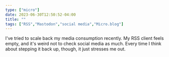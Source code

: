 ```yaml
---
type: ["micro"]
date: 2023-06-30T12:50:52-04:00
title: ""
tags: ["RSS","Mastodon","social media","Micro.blog"]
---
```

I've tried to scale back my media consumption recently. My RSS client feels empty, and it's weird not to check social media as much. Every time I think about stepping it back up, though, it just stresses me out.
